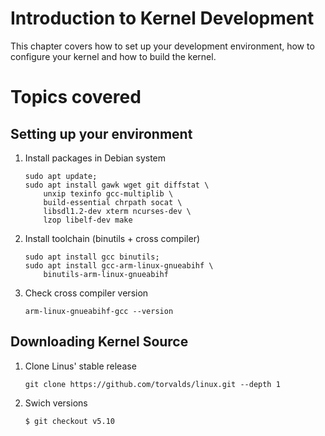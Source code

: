 # Introduction to Kernel Development

This chapter covers how to set up your development environment, how to configure your kernel and how to build the kernel.

# Topics covered

## Setting up your environment

1. Install packages in Debian system
    ```
    sudo apt update;
    sudo apt install gawk wget git diffstat \ 
        unxip texinfo gcc-multiplib \
        build-essential chrpath socat \
        libsdl1.2-dev xterm ncurses-dev \
        lzop libelf-dev make
    ```

2. Install toolchain (binutils + cross compiler)

    ```
    sudo apt install gcc binutils;
    sudo apt install gcc-arm-linux-gnueabihf \ 
        binutils-arm-linux-gnueabihf
    ```

3. Check cross compiler version

    ```
    arm-linux-gnueabihf-gcc --version
    ```

## Downloading Kernel Source

1. Clone Linus' stable release

    ```
    git clone https://github.com/torvalds/linux.git --depth 1
    ```


2. Swich versions
    ```
    $ git checkout v5.10
    ```